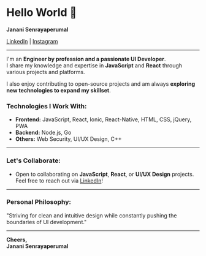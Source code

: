 # Hello World 👋

**Janani Senrayaperumal**

[LinkedIn](https://www.linkedin.com/in/jiya-janani/) | [Instagram](https://www.instagram.com/jiyajanai) 

---

I'm an **Engineer by profession and a passionate UI Developer**.  
I share my knowledge and expertise in **JavaScript** and **React** through various projects and platforms.

I also enjoy contributing to open-source projects and am always **exploring new technologies to expand my skillset**.

### Technologies I Work With:
- **Frontend:** JavaScript, React, Ionic, React-Native, HTML, CSS, jQuery, PWA
- **Backend:** Node.js, Go
- **Others:** Web Security, UI/UX Design, C++

---

### Let's Collaborate:
- Open to collaborating on **JavaScript**, **React**, or **UI/UX Design** projects.  
  Feel free to reach out via [LinkedIn](https://www.linkedin.com/in/jiya-janani/)!

---

### Personal Philosophy:
"Striving for clean and intuitive design while constantly pushing the boundaries of UI development."

---

**Cheers,**  
**Janani Senrayaperumal**  
